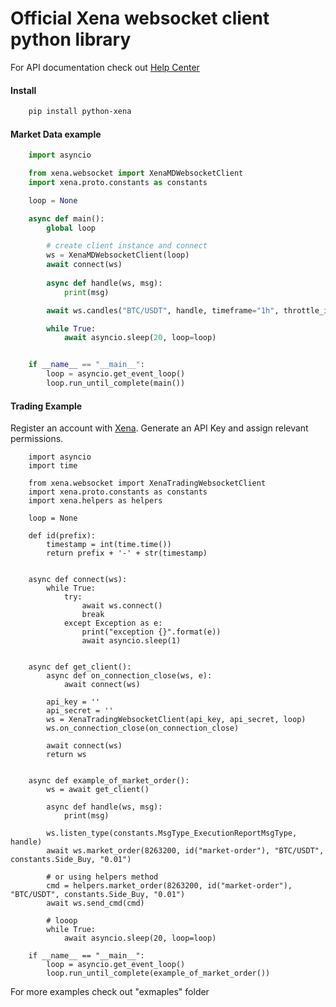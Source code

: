 # Official Xena websocket client python library

For API documentation check out [Help Center](https://support.xena.exchange/support/solutions/folders/44000161002)


#### Install

```bash
    pip install python-xena
```


#### Market Data example

```python
	import asyncio

	from xena.websocket import XenaMDWebsocketClient
	import xena.proto.constants as constants

	loop = None

	async def main():
		global loop

		# create client instance and connect
		ws = XenaMDWebsocketClient(loop)
		await connect(ws)
		
		async def handle(ws, msg):
			print(msg)

		await ws.candles("BTC/USDT", handle, timeframe="1h", throttle_interval=250, throttle_unit=constants.ThrottleTimeUnit_Milliseconds)

		while True:
			await asyncio.sleep(20, loop=loop)


	if __name__ == "__main__":
		loop = asyncio.get_event_loop()
		loop.run_until_complete(main())
```

#### Trading Example

Register an account with [Xena](https://trading.xena.exchange/registration). Generate an API Key and assign relevant permissions.
	
```
	import asyncio
	import time

	from xena.websocket import XenaTradingWebsocketClient
	import xena.proto.constants as constants
	import xena.helpers as helpers

	loop = None

	def id(prefix):
		timestamp = int(time.time())
		return prefix + '-' + str(timestamp)


	async def connect(ws):
		while True:
			try:
				await ws.connect()
				break
			except Exception as e:
				print("exception {}".format(e))
				await asyncio.sleep(1)


	async def get_client():
		async def on_connection_close(ws, e):
			await connect(ws)

		api_key = ''
		api_secret = ''
		ws = XenaTradingWebsocketClient(api_key, api_secret, loop)
		ws.on_connection_close(on_connection_close)

		await connect(ws)
		return ws


	async def example_of_market_order():
		ws = await get_client()

		async def handle(ws, msg):
			print(msg)

		ws.listen_type(constants.MsgType_ExecutionReportMsgType, handle)
		await ws.market_order(8263200, id("market-order"), "BTC/USDT", constants.Side_Buy, "0.01")

		# or using helpers method
		cmd = helpers.market_order(8263200, id("market-order"), "BTC/USDT", constants.Side_Buy, "0.01")
		await ws.send_cmd(cmd)

		# looop
		while True:
			await asyncio.sleep(20, loop=loop)

	if __name__ == "__main__":
		loop = asyncio.get_event_loop()
		loop.run_until_complete(example_of_market_order())
```

For more examples check out "exmaples" folder
